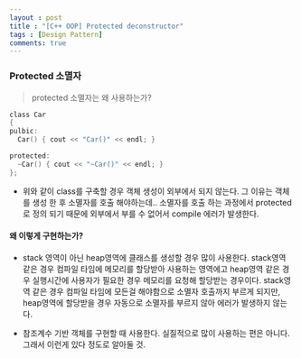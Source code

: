 ```yaml
---
layout : post
title : "[C++ OOP] Protected deconstructor"
tags : [Design Pattern]
comments: true
---
```


### Protected 소멸자
> protected 소멸자는 왜 사용하는가? 

```c
class Car
{
pulbic:
  Car() { cout << "Car()" << endl; }

protected:
  ~Car() { cout << "~Car()" << endl; }
};

```
- 위와 같이 class를 구축할 경우 객체 생성이 외부에서 되지 않는다. 그 이유는 객체를 생성 한 후 소멸자를 호출 해야하는데.. 소멸자를 호출 하는 과정에서 protected로 정의 되기 때문에 외부에서 부를 수 없어서 compile 에러가 발생한다.

#### 왜 이렇게 구현하는가?
- stack 영역이 아닌 heap영역에 클래스를 생성할 경우 많이 사용한다. stack영역 같은 경우 컴파일 타임에 메모리를 할당받아 사용하는 영역에고 heap영역 같은 경우 실행시간에 사용자가 필요한 경우 메모리를 요청해 할당받는 경우이다. stack영역 같은 경우 컴파일 타임에 모든걸 해야함으로 소멸자 호출까지 부르게 되지만, heap영역에 할당받을 경우 자동으로 소멸자를 부르지 않아 에러가 발생하지 않는다. 

- 참조계수 기반 객체를 구현할 때 사용한다. 실질적으로 많이 사용하는 편은 아니다. 그래서 이런게 있다 정도로 알아둘 것.
